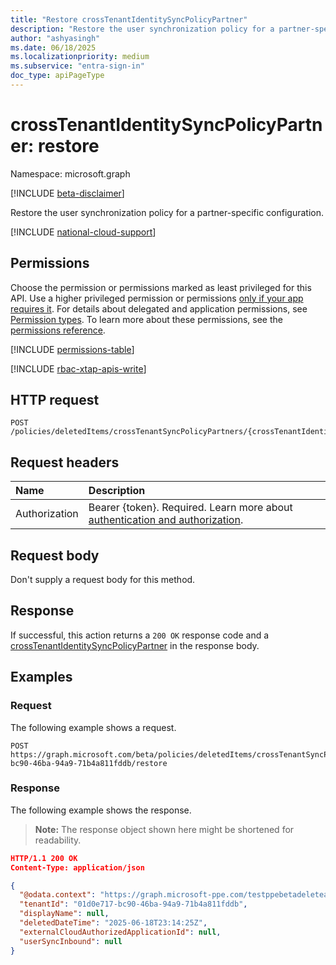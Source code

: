 ```yaml
---
title: "Restore crossTenantIdentitySyncPolicyPartner"
description: "Restore the user synchronization policy for a partner-specific configuration."
author: "ashyasingh"
ms.date: 06/18/2025
ms.localizationpriority: medium
ms.subservice: "entra-sign-in"
doc_type: apiPageType
---
```


# crossTenantIdentitySyncPolicyPartner: restore

Namespace: microsoft.graph

[!INCLUDE [beta-disclaimer](../../includes/beta-disclaimer.md)]

Restore the user synchronization policy for a partner-specific configuration.

[!INCLUDE [national-cloud-support](../../includes/all-clouds.md)]


## Permissions

Choose the permission or permissions marked as least privileged for this API. Use a higher privileged permission or permissions [only if your app requires it](/graph/permissions-overview#best-practices-for-using-microsoft-graph-permissions). For details about delegated and application permissions, see [Permission types](/graph/permissions-overview#permission-types). To learn more about these permissions, see the [permissions reference](/graph/permissions-reference).

<!-- {
  "blockType": "permissions",
  "name": "crosstenantidentitysyncpolicypartner-restore-permissions"
}
-->
[!INCLUDE [permissions-table](../includes/permissions/crosstenantidentitysyncpolicypartner-restore-permissions.md)]

[!INCLUDE [rbac-xtap-apis-write](../includes/rbac-for-apis/rbac-xtap-apis-write.md)]

## HTTP request

<!-- {
  "blockType": "ignored"
}
-->
``` http
POST /policies/deletedItems/crossTenantSyncPolicyPartners/{crossTenantIdentitySyncPolicyPartnerId}/restore

```

## Request headers

|Name|Description|
|:---|:---|
|Authorization|Bearer {token}. Required. Learn more about [authentication and authorization](/graph/auth/auth-concepts).|

## Request body

Don't supply a request body for this method.

## Response

If successful, this action returns a `200 OK` response code and a [crossTenantIdentitySyncPolicyPartner](../resources/crosstenantidentitysyncpolicypartner.md) in the response body.

## Examples

### Request

The following example shows a request.
<!-- {
  "blockType": "request",
  "name": "crosstenantidentitysyncpolicypartnerthis.restore"
}
-->
``` http
POST https://graph.microsoft.com/beta/policies/deletedItems/crossTenantSyncPolicyPartners/01d0e717-bc90-46ba-94a9-71b4a811fddb/restore
```


### Response

The following example shows the response.
>**Note:** The response object shown here might be shortened for readability.
<!-- {
  "blockType": "response",
  "truncated": true,
  "@odata.type": "microsoft.graph.crossTenantIdentitySyncPolicyPartner"
}
-->
```json
HTTP/1.1 200 OK
Content-Type: application/json

{
  "@odata.context": "https://graph.microsoft-ppe.com/testppebetadeleteapis/$metadata#microsoft.graph.crossTenantIdentitySyncPolicyPartner",
  "tenantId": "01d0e717-bc90-46ba-94a9-71b4a811fddb",
  "displayName": null,
  "deletedDateTime": "2025-06-18T23:14:25Z",
  "externalCloudAuthorizedApplicationId": null,
  "userSyncInbound": null
}
```

